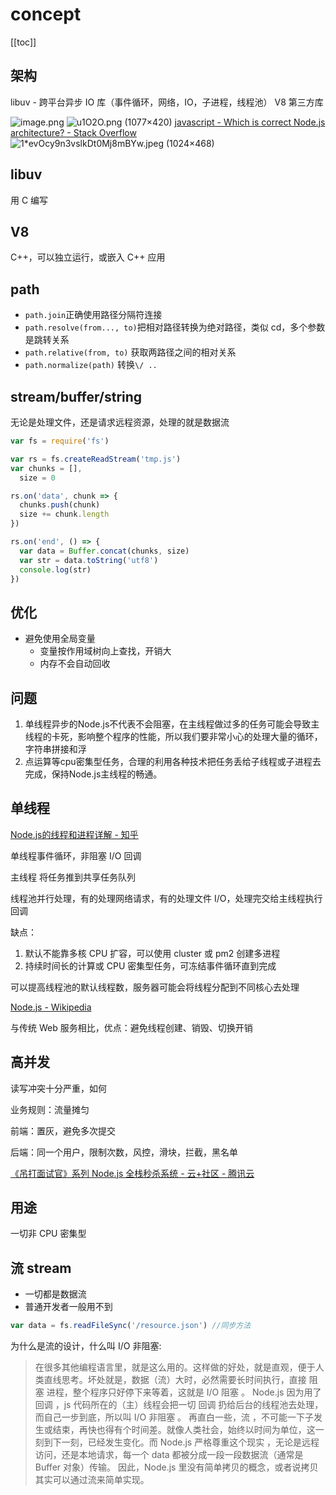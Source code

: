 # concept
[[toc]]

## 架构

libuv - 跨平台异步 IO 库（事件循环，网络，IO，子进程，线程池）
V8
第三方库

![image.png](https://img.cnb.workers.dev/?url=http://tvax1.sinaimg.cn/large/4e5d3ea7ly1h0wwwoavtbj212c0f70y1.jpg)
![u1O2O.png (1077×420)](https://i.stack.imgur.com/u1O2O.png)
[javascript - Which is correct Node.js architecture? - Stack Overflow](https://stackoverflow.com/questions/36766696/which-is-correct-node-js-architecture)
![1*evOcy9n3vslkDt0Mj8mBYw.jpeg (1024×468)](https://miro.medium.com/max/1400/1*evOcy9n3vslkDt0Mj8mBYw.jpeg)


## libuv

用 C 编写

## V8
C++，可以独立运行，或嵌入 C++ 应用

## path

- `path.join`正确使用路径分隔符连接
- `path.resolve(from..., to)`把相对路径转换为绝对路径，类似 cd，多个参数是跳转关系
- `path.relative(from, to)` 获取两路径之间的相对关系
- `path.normalize(path)` 转换`\/ ..`

## stream/buffer/string

无论是处理文件，还是请求远程资源，处理的就是数据流

```js
var fs = require('fs')

var rs = fs.createReadStream('tmp.js')
var chunks = [],
  size = 0

rs.on('data', chunk => {
  chunks.push(chunk)
  size += chunk.length
})

rs.on('end', () => {
  var data = Buffer.concat(chunks, size)
  var str = data.toString('utf8')
  console.log(str)
})
```

## 优化

- 避免使用全局变量
  - 变量按作用域树向上查找，开销大
  - 内存不会自动回收

## 问题
1. 单线程异步的Node.js不代表不会阻塞，在主线程做过多的任务可能会导致主线程的卡死，影响整个程序的性能，所以我们要非常小心的处理大量的循环，字符串拼接和浮
2. 点运算等cpu密集型任务，合理的利用各种技术把任务丢给子线程或子进程去完成，保持Node.js主线程的畅通。

## 单线程
[Node.js的线程和进程详解 - 知乎](https://zhuanlan.zhihu.com/p/30743785)

单线程事件循环，非阻塞 I/O 回调

主线程 将任务推到共享任务队列

线程池并行处理，有的处理网络请求，有的处理文件 I/O，处理完交给主线程执行回调

缺点：
1. 默认不能靠多核 CPU 扩容，可以使用 cluster 或 pm2 创建多进程
2. 持续时间长的计算或 CPU 密集型任务，可冻结事件循环直到完成

可以提高线程池的默认线程数，服务器可能会将线程分配到不同核心去处理

[Node.js - Wikipedia](https://en.wikipedia.org/wiki/Node.js#Threading)

与传统 Web 服务相比，优点：避免线程创建、销毁、切换开销

## 高并发

读写冲突十分严重，如何

业务规则：流量摊匀

前端：置灰，避免多次提交

后端：同一个用户，限制次数，风控，滑块，拦截，黑名单

[《吊打面试官》系列 Node.js 全栈秒杀系统 - 云+社区 - 腾讯云](https://cloud.tencent.com/developer/article/1638407)

## 用途

一切非 CPU 密集型

## 流 stream

- 一切都是数据流
- 普通开发者一般用不到

```js
var data = fs.readFileSync('/resource.json') //同步方法
```

为什么是流的设计，什么叫 I/O 非阻塞:
> 在很多其他编程语言里，就是这么用的。这样做的好处，就是直观，便于人类直线思考。坏处就是，数据（流）大时，必然需要长时间执行，直接 阻
> 塞 进程，整个程序只好停下来等着，这就是 I/O 阻塞 。
> Node.js 因为用了回调 ，js 代码所在的（主）线程会把一切 回调 扔给后台的线程池去处理，而自己一步到底，所以叫 I/O 非阻塞 。 再直白一些，流
> ，不可能一下子发生或结束，再快也得有个时间差。就像人类社会，始终以时间为单位，这一刻到下一刻，已经发生变化。而 Node.js 严格尊重这个现实
> ，无论是远程访问，还是本地请求，每一个 data 都被分成一段一段数据流（通常是 Buffer 对象）传输。
> 因此，Node.js 里没有简单拷贝的概念，或者说拷贝其实可以通过流来简单实现。
